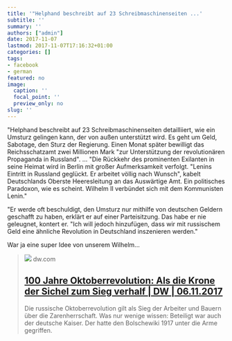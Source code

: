 ```yaml
---
title: '"Helphand beschreibt auf 23 Schreibmaschinenseiten ...'
subtitle: ''
summary: ''
authors: ["admin"]
date: 2017-11-07
lastmod: 2017-11-07T17:16:32+01:00
categories: []
tags:
- facebook
- german
featured: no
image:
  caption: ''
  focal_point: ''
  preview_only: no
slug: ''
---
```

"Helphand beschreibt auf 23 Schreibmaschinenseiten detailliiert, wie ein Umsturz gelingen kann, der von außen unterstützt wird. Es geht um Geld, Sabotage, den Sturz der Regierung. Einen Monat später bewilligt das Reichsschatzamt zwei Millionen Mark "zur Unterstützung der revolutionären Propaganda in Russland".
...
"Die Rückkehr des prominenten Exilanten in seine Heimat wird in Berlin mit großer Aufmerksamkeit verfolgt. "Lenins Eintritt in Russland geglückt. Er arbeitet völlig nach Wunsch", kabelt Deutschlands Oberste Heeresleitung an das Auswärtige Amt. Ein politisches Paradoxon, wie es scheint. Wilhelm II verbündet sich mit dem Kommunisten Lenin."

"Er werde oft beschuldigt, den Umsturz nur mithilfe von deutschen Geldern geschafft zu haben, erklärt er auf einer Parteisitzung. Das habe er nie geleugnet, kontert er. "Ich will jedoch hinzufügen, dass wir mit russischem Geld eine ähnliche Revolution in Deutschland inszenieren werden."

War ja eine super Idee von unserem Wilhelm...
> [![](https://static.dw.com/image/17035516_6.jpg)](http://www.dw.com/de/100-jahre-oktoberrevolution-als-die-krone-der-sichel-zum-sieg-verhalf/a-41084991)
> dw.com
> ## [100 Jahre Oktoberrevolution: Als die Krone der Sichel zum Sieg verhalf | DW | 06.11.2017](http://www.dw.com/de/100-jahre-oktoberrevolution-als-die-krone-der-sichel-zum-sieg-verhalf/a-41084991)
>
>Die russische Oktoberrevolution gilt als Sieg der Arbeiter und Bauern über die Zarenherrschaft. Was nur wenige wissen: Beteiligt war auch der deutsche Kaiser. Der hatte den Bolschewiki 1917 unter die Arme gegriffen.


